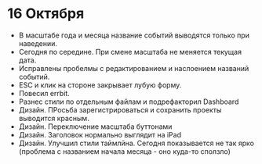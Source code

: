 16 Октября
==========

* В масштабе года и месяца название событий выводятся только при
наведении.
* Сегодня по середине. При смене масштаба не меняется текущая дата.
* Исправлены пробелмы с редактированием и наслоением названий событий.
* ESC и клик на стороне закрывает лубую форму.
* Повесил errbit.
* Разнес стили по отдельным файлам и подрефакторил Dashboard
* Дизайн. ПРосьба зарегистрироваться и сохранить проекты выводится красным.
* Дизайн. Переключение масштаба буттонами
* Дизайн. Заголовок нормально выглядит на iPad
* Дизайн. Улучшил стили таймлйна. Сегодня показывается не так ярко
(проблема с названием начала месяца - оно куда-то сползло)

